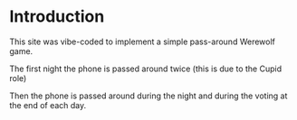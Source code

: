 # Introduction

This site was vibe-coded to implement a simple pass-around Werewolf game.

The first night the phone is passed around twice (this is due to the Cupid role)

Then the phone is passed around during the night and during the voting at the end of each day.

